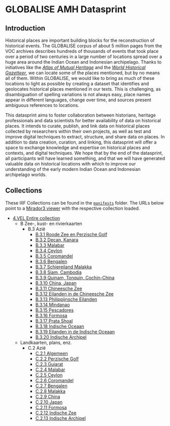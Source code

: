 # GLOBALISE AMH Datasprint

## Introduction
Historical places are important building blocks for the reconstruction of historical events. The GLOBALISE corpus of about 5 million pages from the VOC archives describes hundreds of thousands of events that took place over a period of two centuries in a large number of locations spread over a huge area around the Indian Ocean and Indonesian archipelago. Thanks to initiatives like the [*Atlas of Mutual Heritage*](https://www.atlasofmutualheritage.nl/) and the [*World Historical Gazetteer*](https://whgazetteer.org/), we can locate some of the places mentioned, but by no means all of them. Within GLOBALISE, we would like to bring as much of these locations to light as possible by creating a dataset that identifies and geolocates historical places mentioned in our texts. This is challenging, as disambiguation of spelling variations is not always easy, place names appear in different languages, change over time, and sources present ambiguous references to locations.

This datasprint aims to foster collaboration between historians, heritage professionals and data scientists for better availability of data on historical places. It intends to curate, publish, and link data on historical places collected by researchers within their own projects, as well as test and improve digital techniques to extract, structure, and share data on places. In addition to data creation, curation, and linking, this datasprint will offer a space to exchange knowledge and expertise on historical places and contexts, and digital techniques. We hope that by the end of the datasprint, all participants will have learned something, and that we will have generated valuable data on historical locations with which to improve our understanding of the early modern Indian Ocean and Indonesian archipelago worlds.

## Collections

These IIIF Collections can be found in the [`manifests`](manifests) folder. The URLs below point to a [Mirador3 viewer]() with the respective collection loaded.

* [4.VEL Entire collection](https://globalise-huygens.github.io/datasprint-amh/#data:text/x-url,https://globalise-huygens.github.io/datasprint-amh/manifests/B.3.1.json)
  * B Zee-, kust- en rivierkaarten
    * B.3 Azië
      * [B.3.1 Roode Zee en Perzische Golf](https://globalise-huygens.github.io/datasprint-amh/#data:text/x-url,https://globalise-huygens.github.io/datasprint-amh/manifests/B.3.1.json)
      * [B.3.2 Decan, Kanara](https://globalise-huygens.github.io/datasprint-amh/#data:text/x-url,https://globalise-huygens.github.io/datasprint-amh/manifests/B.3.2.json)
      * [B.3.3 Malabar](https://globalise-huygens.github.io/datasprint-amh/#data:text/x-url,https://globalise-huygens.github.io/datasprint-amh/manifests/B.3.3.json)
      * [B.3.4 Ceylon](https://globalise-huygens.github.io/datasprint-amh/#data:text/x-url,https://globalise-huygens.github.io/datasprint-amh/manifests/B.3.4.json)
      * [B.3.5 Coromandel](https://globalise-huygens.github.io/datasprint-amh/#data:text/x-url,https://globalise-huygens.github.io/datasprint-amh/manifests/B.3.5.json)
      * [B.3.6 Bengalen](https://globalise-huygens.github.io/datasprint-amh/#data:text/x-url,https://globalise-huygens.github.io/datasprint-amh/manifests/B.3.6.json)
      * [B.3.7 Schiereiland Malakka](https://globalise-huygens.github.io/datasprint-amh/#data:text/x-url,https://globalise-huygens.github.io/datasprint-amh/manifests/B.3.7.json)
      * [B.3.8 Siam, Cambodja](https://globalise-huygens.github.io/datasprint-amh/#data:text/x-url,https://globalise-huygens.github.io/datasprint-amh/manifests/B.3.8.json)
      * [B.3.9 Quinam, Tonquin, Cochin-China](https://globalise-huygens.github.io/datasprint-amh/#data:text/x-url,https://globalise-huygens.github.io/datasprint-amh/manifests/B.3.9.json)
      * [B.3.10 China, Japan](https://globalise-huygens.github.io/datasprint-amh/#data:text/x-url,https://globalise-huygens.github.io/datasprint-amh/manifests/B.3.10.json)
      * [B.3.11 Chineesche Zee](https://globalise-huygens.github.io/datasprint-amh/#data:text/x-url,https://globalise-huygens.github.io/datasprint-amh/manifests/B.3.11.json)
      * [B.3.12 Eilanden in de Chineesche Zee](https://globalise-huygens.github.io/datasprint-amh/#data:text/x-url,https://globalise-huygens.github.io/datasprint-amh/manifests/B.3.12.json)
      * [B.3.13 Philippijnsche Eilanden](https://globalise-huygens.github.io/datasprint-amh/#data:text/x-url,https://globalise-huygens.github.io/datasprint-amh/manifests/B.3.13.json)
      * [B.3.14 Mindanao](https://globalise-huygens.github.io/datasprint-amh/#data:text/x-url,https://globalise-huygens.github.io/datasprint-amh/manifests/B.3.14.json)
      * [B.3.15 Pescadores](https://globalise-huygens.github.io/datasprint-amh/#data:text/x-url,https://globalise-huygens.github.io/datasprint-amh/manifests/B.3.15.json)
      * [B.3.16 Formosa](https://globalise-huygens.github.io/datasprint-amh/#data:text/x-url,https://globalise-huygens.github.io/datasprint-amh/manifests/B.3.16.json)
      * [B.3.17 Prata Shoal](https://globalise-huygens.github.io/datasprint-amh/#data:text/x-url,https://globalise-huygens.github.io/datasprint-amh/manifests/B.3.17.json)
      * [B.3.18 Indische Oceaan](https://globalise-huygens.github.io/datasprint-amh/#data:text/x-url,https://globalise-huygens.github.io/datasprint-amh/manifests/B.3.18.json)
      * [B.3.19 Eilanden in de Indische Oceaan](https://globalise-huygens.github.io/datasprint-amh/#data:text/x-url,https://globalise-huygens.github.io/datasprint-amh/manifests/B.3.19.json)
      * [B.3.20 Indische Archipel](https://globalise-huygens.github.io/datasprint-amh/#data:text/x-url,https://globalise-huygens.github.io/datasprint-amh/manifests/B.3.20.json)
  * Landkaarten, plans, enz.
    * C.2 Azië
      * [C.2.1 Algemeen](https://globalise-huygens.github.io/datasprint-amh/#data:text/x-url,https://globalise-huygens.github.io/datasprint-amh/manifests//C.2.1.json)
      * [C.2.2 Perzische Golf](https://globalise-huygens.github.io/datasprint-amh/#data:text/x-url,https://globalise-huygens.github.io/datasprint-amh/manifests//C.2.2.json)
      * [C.2.3 Gujarat](https://globalise-huygens.github.io/datasprint-amh/#data:text/x-url,https://globalise-huygens.github.io/datasprint-amh/manifests//C.2.3.json)
      * [C.2.4 Malabar](https://globalise-huygens.github.io/datasprint-amh/#data:text/x-url,https://globalise-huygens.github.io/datasprint-amh/manifests//C.2.4.json)
      * [C.2.5 Ceylon](https://globalise-huygens.github.io/datasprint-amh/#data:text/x-url,https://globalise-huygens.github.io/datasprint-amh/manifests//C.2.5.json)
      * [C.2.6 Coromandel](https://globalise-huygens.github.io/datasprint-amh/#data:text/x-url,https://globalise-huygens.github.io/datasprint-amh/manifests//C.2.6.json)
      * [C.2.7 Bengalen](https://globalise-huygens.github.io/datasprint-amh/#data:text/x-url,https://globalise-huygens.github.io/datasprint-amh/manifests//C.2.7.json)
      * [C.2.8 Malakka](https://globalise-huygens.github.io/datasprint-amh/#data:text/x-url,https://globalise-huygens.github.io/datasprint-amh/manifests//C.2.8.json)
      * [C.2.9 China](https://globalise-huygens.github.io/datasprint-amh/#data:text/x-url,https://globalise-huygens.github.io/datasprint-amh/manifests//C.2.9.json)
      * [C.2.10 Japan](https://globalise-huygens.github.io/datasprint-amh/#data:text/x-url,https://globalise-huygens.github.io/datasprint-amh/manifests//C.2.10.json)
      * [C.2.11 Formosa](https://globalise-huygens.github.io/datasprint-amh/#data:text/x-url,https://globalise-huygens.github.io/datasprint-amh/manifests//C.2.11.json)
      * [C.2.12 Indische Zee](https://globalise-huygens.github.io/datasprint-amh/#data:text/x-url,https://globalise-huygens.github.io/datasprint-amh/manifests//C.2.12.json)
      * [C.2.13 Indische Archipel](https://globalise-huygens.github.io/datasprint-amh/#data:text/x-url,https://globalise-huygens.github.io/datasprint-amh/manifests//C.2.13.json)